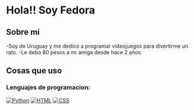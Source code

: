 <h1> Hola!! Soy Fedora </h1>

<h2>Sobre mi</h2>
-Soy de Uruguay y me dedico a programar videojuegos para divertirme un rato.
-Le debo 80 pesos a mi amiga desde hace 2 años

<h2>Cosas que uso</h2>

<h3>Lenguajes de programacion:</h3>

  [![Python](https://img.shields.io/badge/Python-3776AB?logo=python&logoColor=fff)](#)
  [![HTML](https://img.shields.io/badge/HTML-%23E34F26.svg?logo=html5&logoColor=white)](#)
  [![CSS](https://img.shields.io/badge/CSS-1572B6?logo=css3&logoColor=fff)](#)
  
